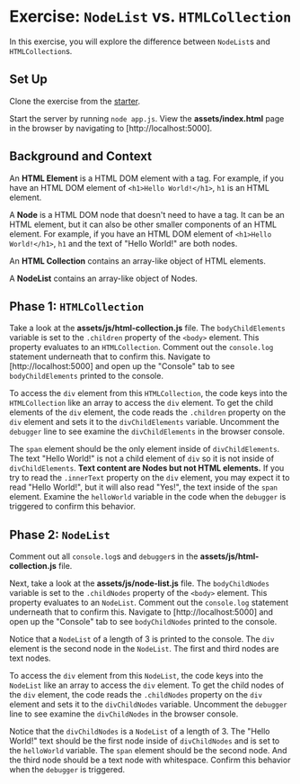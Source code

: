 # Exercise: `NodeList` vs. `HTMLCollection`

In this exercise, you will explore the difference between `NodeList`s and
`HTMLCollection`s.

## Set Up

Clone the exercise from the [starter].

Start the server by running `node app.js`. View the __assets/index.html__ page
in the browser by navigating to [http://localhost:5000].

## Background and Context

An **HTML Element** is a HTML DOM element with a tag. For example, if you have
an HTML DOM element of `<h1>Hello World!</h1>`, `h1` is an HTML element.

A **Node** is a HTML DOM node that doesn't need to have a tag. It can be an HTML
element, but it can also be other smaller components of an HTML element. For
example, if you have an HTML DOM element of `<h1>Hello World!</h1>`, `h1` and
the text of "Hello World!" are both nodes.

An **HTML Collection** contains an array-like object of HTML elements.

A **NodeList** contains an array-like object of Nodes.

## Phase 1: `HTMLCollection`

Take a look at the __assets/js/html-collection.js__ file. The
`bodyChildElements` variable is set to the `.children` property of the `<body>`
element. This property evaluates to an `HTMLCollection`. Comment out the
`console.log` statement underneath that to confirm this. Navigate to
[http://localhost:5000] and open up the "Console" tab to see `bodyChildElements`
printed to the console.

To access the `div` element from this `HTMLCollection`, the code keys into the
`HTMLCollection` like an array to access the `div` element. To get the child
elements of the `div` element, the code reads the `.children` property on the
`div` element and sets it to the `divChildElements` variable. Uncomment the
`debugger` line to see examine the `divChildElements` in the browser console.

The `span` element should be the only element inside of `divChildElements`.
The text "Hello World!" is not a child element of `div` so it is not inside of
`divChildElements`. **Text content are Nodes but not HTML elements.** If you try
to read the `.innerText` property on the `div` element, you may expect it to
read "Hello World!", but it will also read "Yes!", the text inside of the `span`
element. Examine the `helloWorld` variable in the code when the `debugger` is
triggered to confirm this behavior.

## Phase 2: `NodeList`

Comment out all `console.log`s and `debugger`s in the
__assets/js/html-collection.js__ file.

Next, take a look at the __assets/js/node-list.js__ file. The
`bodyChildNodes` variable is set to the `.childNodes` property of the `<body>`
element. This property evaluates to an `NodeList`. Comment out the
`console.log` statement underneath that to confirm this. Navigate to
[http://localhost:5000] and open up the "Console" tab to see `bodyChildNodes`
printed to the console.

Notice that a `NodeList` of a length of 3 is printed to the console. The `div`
element is the second node in the `NodeList`. The first and third nodes
are text nodes.

To access the `div` element from this `NodeList`, the code keys into the
`NodeList` like an array to access the `div` element. To get the child
nodes of the `div` element, the code reads the `.childNodes` property on the
`div` element and sets it to the `divChildNodes` variable. Uncomment the
`debugger` line to see examine the `divChildNodes` in the browser console.

Notice that the `divChildNodes` is a `NodeList` of a length of 3. The
"Hello World!" text should be the first node inside of `divChildNodes` and is
set to the `helloWorld` variable. The `span` element should be the second node.
And the third node should be a text node with whitespace. Confirm this behavior
when the `debugger` is triggered.

[starter]: https://github.com/appacademy/practice-for-week-09-import-scripts-into-html
[localhost:5000]: http://localhost:5000